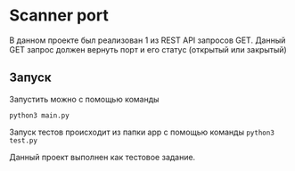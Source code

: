 # Scanner port
В данном проекте был реализован 1 из REST API запросов GET. Данный GET запрос должен вернуть порт и его статус (открытый или закрытый)
## Запуск
Запустить можно с помощью команды

```python3 main.py```

Запуск тестов происходит из папки app с помощью команды
```python3 test.py```

Данный проект выполнен как тестовое задание.
